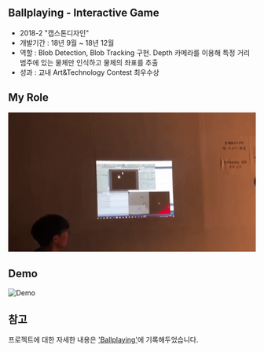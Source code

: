 ## Ballplaying - Interactive Game
- 2018-2 "캡스톤디자인"
- 개발기간 : 18년 9월 ~ 18년 12월 
- 역할 : Blob Detection, Blob Tracking 구현. Depth 카메라를 이용해 특정 거리 범주에 있는 물체만 인식하고 물체의 좌표를 추출
- 성과 : 교내 Art&Technology Contest 최우수상

## My Role
![test](./test.gif)

## Demo

![Demo](./Demo.gif)

## 참고
프로젝트에 대한 자세한 내용은 ['Ballplaying']()에 기록해두었습니다.

